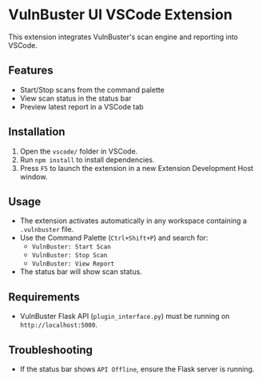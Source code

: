 # VulnBuster UI VSCode Extension

This extension integrates VulnBuster's scan engine and reporting into VSCode.

## Features
- Start/Stop scans from the command palette
- View scan status in the status bar
- Preview latest report in a VSCode tab

## Installation
1. Open the `vscode/` folder in VSCode.
2. Run `npm install` to install dependencies.
3. Press `F5` to launch the extension in a new Extension Development Host window.

## Usage
- The extension activates automatically in any workspace containing a `.vulnbuster` file.
- Use the Command Palette (`Ctrl+Shift+P`) and search for:
  - `VulnBuster: Start Scan`
  - `VulnBuster: Stop Scan`
  - `VulnBuster: View Report`
- The status bar will show scan status.

## Requirements
- VulnBuster Flask API (`plugin_interface.py`) must be running on `http://localhost:5000`.

## Troubleshooting
- If the status bar shows `API Offline`, ensure the Flask server is running. 